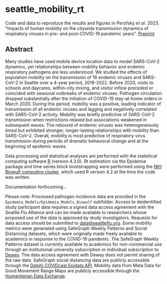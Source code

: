 # seattle_mobility_rt
Code and data to reproduce the results and figures in Perofsky _et al._ 2023. "Impacts of human mobility on the citywide transmission dynamics of respiratory viruses in pre- and post-COVID-19 pandemic years". [Preprint](https://doi.org/10.1101/2023.10.31.23297868)

## Abstract

Many studies have used mobile device location data to model SARS-CoV-2 dynamics, yet relationships between mobility behavior and endemic respiratory pathogens are less understood. We studied the effects of population mobility on the transmission of 16 endemic viruses and SARS-CoV-2 in Seattle over a 4-year period, 2018-2022. Before 2020, visits to schools and daycares, within-city mixing, and visitor inflow preceded or coincided with seasonal outbreaks of endemic viruses. Pathogen circulation dropped substantially after the initiation of COVID-19 stay-at-home orders in March 2020. During this period, mobility was a positive, leading indicator of transmission of all endemic viruses and lagging and negatively correlated with SARS-CoV-2 activity. Mobility was briefly predictive of SARS-CoV-2 transmission when restrictions relaxed but associations weakened in subsequent waves. The rebound of endemic viruses was heterogeneously timed but exhibited stronger, longer-lasting relationships with mobility than SARS-CoV-2. Overall, mobility is most predictive of respiratory virus transmission during periods of dramatic behavioral change and at the beginning of epidemic waves.

Data processing and statistical analyses are performed with the statistical computing software [R](https://www.r-project.org/) (version 4.3.0). Rt estimation via the Epidemia package and time series block bootstrapping were performed using the [NIH Biowulf computing cluster](https://hpc.nih.gov/), which used R version 4.2 at the time the code was written.

Documentation forthcoming...

Please note: Processed pathogen incidence data are provided in the `Epidemia_Models/Epidemia_Models_Biowulf` subfolder. Access to deidentified study participant data requires a signed data access agreement with the Seattle Flu Alliance and can be made available to researchers whose proposed use of the data is approved by study investigators. Requests for data access should be submitted to data@seattleflu.org. Some mobility metrics were generated using SafeGraph Weekly Patterns and Social Distancing datasets, which were originally made freely available to academics in response to the COVID-19 pandemic. The SafeGraph Weekly Patterns dataset is currently available to academics for non-commercial use through an institutional university subscription or individual subscription to [Dewey](https://www.deweydata.io/). The data access agreement with Dewey does not permit sharing of the raw data. SafeGraph social distancing data are publicly accessible through the [Delphi COVIDcast Epidata API](https://cmu-delphi.github.io/delphi-epidata/api/covidcast.html). Mobility data from Meta Data for Good Movement Range Maps are publicly accessible through the [Humanitarian Data Exchange](https://data.humdata.org/dataset/movement-range-maps).